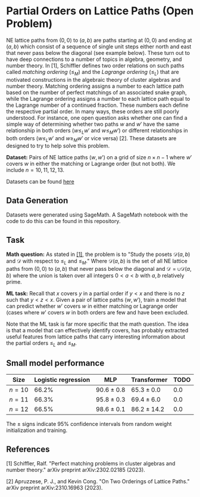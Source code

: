 # Partial Orders on Lattice Paths (Open Problem)

NE lattice paths from $(0, 0)$ to $(a, b)$ are paths starting at $(0,0)$ and ending at $(a,b)$ which consist of a sequence of single unit steps either north and east  that never pass below the diagonal (see example below). These turn out to have deep connections to a number of topics in algebra, geometry, and number theory. In \[1\], Schiffler defines two order relations on such paths called *matching ordering* ($\leq_M$) and the *Lagrange ordering* ($\leq_L$) that are motivated constructions in the algebraic theory of cluster algebras and number theory. Matching ordering assigns a number to each lattice path based on the number of perfect matchings of an associated snake graph, while the Lagrange ordering assigns a number to each lattice path equal to the Lagrange number of a continued fraction. These numbers each define the respective partial order. In many ways, these orders are still poorly understood. For instance, one open question asks whether one can find a simple way of determining whether two paths $w$ and $w'$ have the same relationship in both orders ($w \leq_L w'$ and $w \leq_M w'$) or different relationships in both orders ($w \leq_L w'$ and $w \geq_M w'$ or vice versa) \[2\]. These datasets are designed to try to help solve this problem.

**Dataset:** Pairs of NE lattice paths $(w,w')$ on a grid of size $n \times n-1$ where $w'$ covers $w$ in either the matching or Lagrange order (but not both). We include $n = 10,11,12,13$.

Datasets can be found [here](https://drive.google.com/file/d/1Wm9mtZQjXXQ4rl0TU9KtJ1T4RQaGsJNz/view?usp=sharing)

## Data Generation

Datasets were generated using SageMath. A SageMath notebook with the code to do this can be found in this repository.

## Task

**Math question:** As stated in [\[1\]](https://arxiv.org/abs/2302.02185), the problem is to "Study the posets $\mathcal{D}(a,b)$ and $\mathcal{D}$ with respect to $\leq_L$ and $\leq_M$." Where $\mathcal{D}(a,b)$ is the set of all NE lattice paths from $(0,0)$ to $(a,b)$ that never pass below the diagonal and $\mathcal{D} = \cup \mathcal{D}(a,b)$ where the union is taken over all integers $0 < a < b$ with $a,b$ relatively prime. 

**ML task:** Recall that $x$ covers $y$ in a partial order if $y < x$ and there is no $z$ such that $y < z < x$. Given a pair of lattice paths $(w,w')$, train a model that can predict whether $w'$ covers $w$ in either matching or Lagrange order (cases where $w'$ covers $w$ in both orders are few and have been excluded. 

Note that the ML task is far more specific that the math question. The idea is that a model that can effectively identify covers, has probably extracted useful features from lattice paths that carry interesting information about the partial orders $\leq_L$ and $\leq_M$.

## Small model performance

| Size | Logistic regression | MLP | Transformer | TODO | 
|----------|----------|-----------|------------|------------|
| $n= 10$ | $66.2\%$ | $90.6 \pm 0.8$ | $65.3 \pm 0.0$| $0.0$ |
| $n= 11$ | $66.3\%$ | $95.8 \pm 0.3$ | $69.4 \pm 6.0$| $0.0$ |
| $n= 12$ | $66.5\%$ | $98.6 \pm 0.1$ | $86.2 \pm 14.2$| $0.0$ |

The $\pm$ signs indicate 95% confidence intervals from random weight initialization and training.

## References

\[1\] Schiffler, Ralf. "Perfect matching problems in cluster algebras and number theory." arXiv preprint arXiv:2302.02185 (2023).

\[2\] Apruzzese, P. J., and Kevin Cong. "On Two Orderings of Lattice Paths." arXiv preprint arXiv:2310.16963 (2023).
